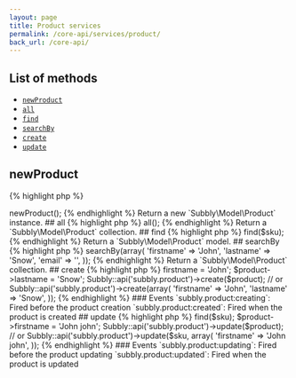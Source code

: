 ```yaml
---
layout: page
title: Product services
permalink: /core-api/services/product/
back_url: /core-api/
---
```

## List of methods

- [`newProduct`](#newproduct)
- [`all`](#all)
- [`find`](#find)
- [`searchBy`](#searchby)
- [`create`](#create)
- [`update`](#update)


## newProduct

{% highlight php %}
<?php
$product = Subbly::api('subbly.product')->newProduct();
{% endhighlight %}

Return a new `Subbly\Model\Product` instance.


## all

{% highlight php %}
<?php
$product = Subbly::api('subbly.product')->all();
{% endhighlight %}

Return a `Subbly\Model\Product` collection.


## find

{% highlight php %}
<?php
$sku  = 'A_PRODUCT_SKU';
$product = Subbly::api('subbly.product')->find($sku);
{% endhighlight %}

Return a `Subbly\Model\Product` model.


## searchBy

{% highlight php %}
<?php
$product = Subbly::api('subbly.product')->searchBy(array(
    'firstname' => 'John',
    'lastname'  => 'Snow',
    'email'     => '',
));
{% endhighlight %}

Return a `Subbly\Model\Product` collection.


## create

{% highlight php %}
<?php
$product = Subbly\Model\Product;
$product->firstname = 'John';
$product->lastname  = 'Snow';
Subbly::api('subbly.product')->create($product);

// or
Subbly::api('subbly.product')->create(array(
    'firstname' => 'John',
    'lastname'  => 'Snow',
));
{% endhighlight %}

### Events

`subbly.product:creating`: Fired before the product creation  
`subbly.product:created`: Fired when the product is created


## update

{% highlight php %}
<?php
$sku = 'PRODUCT_SKU';

$product = Subbly::api('subbly.product')->find($sku);
$product->firstname = 'John john';
Subbly::api('subbly.product')->update($product);
// or
Subbly::api('subbly.product')->update($sku, array(
    'firstname' => 'John john',
));
{% endhighlight %}

### Events

`subbly.product:updating`: Fired before the product updating  
`subbly.product:updated`: Fired when the product is updated

